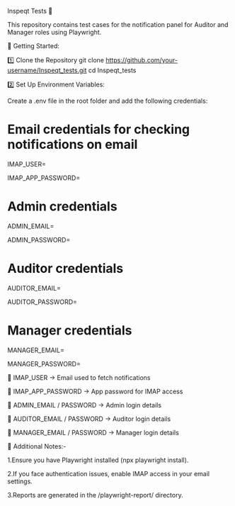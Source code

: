 Inspeqt Tests 🧪

This repository contains test cases for the notification panel for Auditor and Manager roles using Playwright.

🚀 Getting Started:

1️⃣ Clone the Repository
git clone https://github.com/your-username/Inspeqt_tests.git
cd Inspeqt_tests

2️⃣ Set Up Environment Variables:

Create a .env file in the root folder and add the following credentials:


# Email credentials for checking notifications on email
IMAP_USER=

IMAP_APP_PASSWORD=

# Admin credentials
ADMIN_EMAIL=

ADMIN_PASSWORD=

# Auditor credentials
AUDITOR_EMAIL=

AUDITOR_PASSWORD=

# Manager credentials
MANAGER_EMAIL=

MANAGER_PASSWORD=


🔹 IMAP_USER → Email used to fetch notifications

🔹 IMAP_APP_PASSWORD → App password for IMAP access

🔹 ADMIN_EMAIL / PASSWORD → Admin login details

🔹 AUDITOR_EMAIL / PASSWORD → Auditor login details

🔹 MANAGER_EMAIL / PASSWORD → Manager login details


📜 Additional Notes:-

1.Ensure you have Playwright installed (npx playwright install).

2.If you face authentication issues, enable IMAP access in your email settings.

3.Reports are generated in the /playwright-report/ directory.
